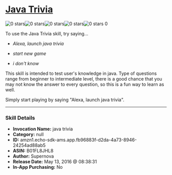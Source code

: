 # [Java Trivia](http://alexa.amazon.com/#skills/amzn1.echo-sdk-ams.app.fb96883f-d2da-4a73-8946-24254ad88ab5)
![0 stars](../../images/ic_star_border_black_18dp_1x.png)![0 stars](../../images/ic_star_border_black_18dp_1x.png)![0 stars](../../images/ic_star_border_black_18dp_1x.png)![0 stars](../../images/ic_star_border_black_18dp_1x.png)![0 stars](../../images/ic_star_border_black_18dp_1x.png) 0

To use the Java Trivia skill, try saying...

* *Alexa, launch java trivia*

* *start new game*

* *i don't know*

This skill is intended to test user's knowledge in java. Type of questions range from beginner to intermediate level, there is a good chance that you may not know the answer to every question, so this is a fun way to learn as well.

Simply start playing by saying "Alexa, launch java trivia".

***

### Skill Details

* **Invocation Name:** java trivia
* **Category:** null
* **ID:** amzn1.echo-sdk-ams.app.fb96883f-d2da-4a73-8946-24254ad88ab5
* **ASIN:** B01FL8JHL8
* **Author:** Supernova
* **Release Date:** May 13, 2016 @ 08:38:31
* **In-App Purchasing:** No
